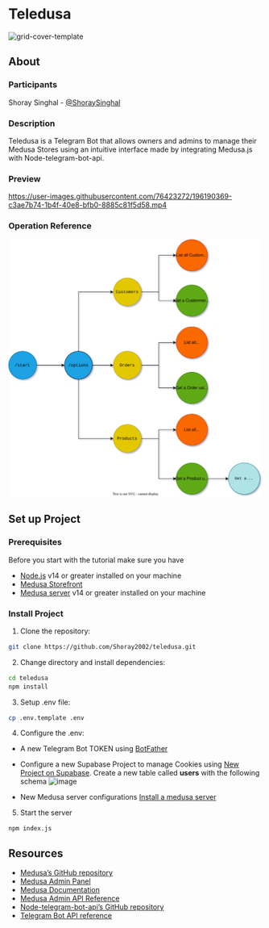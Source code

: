 # Teledusa 
<img width="1600" alt="grid-cover-template" src="https://user-images.githubusercontent.com/76423272/196161256-57eec3f0-5985-47da-ace7-6d1a31f56fea.png">

## About

### Participants
Shoray Singhal - [@ShoraySinghal](https://twitter.com/ShoraySinghal)

### Description
Teledusa is a Telegram Bot that allows owners and admins to manage their Medusa Stores using an intuitive interface made by integrating Medusa.js with Node-telegram-bot-api.

### Preview
https://user-images.githubusercontent.com/76423272/196190369-c3ae7b74-1b4f-40e8-bfb0-8885c81f5d58.mp4


### Operation Reference
![Operation Reference](/reference.svg)


## Set up Project

### Prerequisites
Before you start with the tutorial make sure you have

- [Node.js](https://nodejs.org/en/) v14 or greater installed on your machine
- [Medusa Storefront](https://docs.medusajs.com/starters/gatsby-medusa-starter)
- [Medusa server](https://docs.medusajs.com/quickstart/quick-start/) v14 or greater installed on your machine

### Install Project

1. Clone the repository:

```bash
git clone https://github.com/Shoray2002/teledusa.git
```

2. Change directory and install dependencies:

```bash
cd teledusa
npm install
```
3. Setup .env file:
 ```bash
cp .env.template .env
```

4. Configure the .env: 
* A new Telegram Bot TOKEN using [BotFather](https://core.telegram.org/bots/features#botfather)
* Configure a new Supabase Project to manage Cookies using [New Project on Supabase](https://egghead.io/lessons/supabase-create-a-new-supabase-project).
  Create a new table called **users** with the following schema
  ![image](https://user-images.githubusercontent.com/76423272/196204425-709c2e4a-8d8c-473f-b97a-2695439b6cca.png)

* New Medusa server configurations [Install a medusa server](https://docs.medusajs.com/quickstart/quick-start#create-a-medusa-server)

5.  Start the server
```
npm index.js
```

## Resources
- [Medusa’s GitHub repository](https://github.com/medusajs/medusa)
- [Medusa Admin Panel](https://github.com/medusajs/admin)
- [Medusa Documentation](https://docs.medusajs.com/)
- [Medusa Admin API Reference](https://docs.medusajs.com/api/admin/)
- [Node-telegram-bot-api’s GitHub repository](https://github.com/yagop/node-telegram-bot-api)
- [Telegram Bot API reference](https://core.telegram.org/bots/api)
